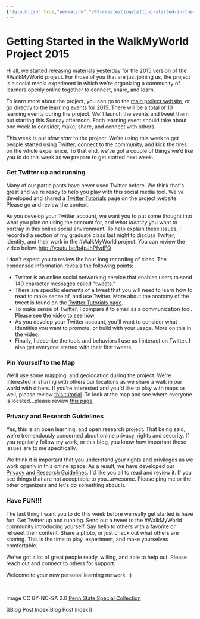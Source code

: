 ```yaml
---
{"dg-publish":true,"permalink":"/03-create/blog/getting-started-in-the-walk-my-world-project-2015/","title":"Getting Started in the #WalkMyWorld Project 2015","tags":["twitter","walkmyworld"]}
---
```


# Getting Started in the WalkMyWorld Project 2015

Hi all, we started [releasing materials yesterday](http://wiobyrne.com/walkmyworld-2015/) for the 2015 version of the #WalkMyWorld project. For those of you that are just joining us, the project is a social media experiment in which we're organizing a community of learners openly online together to connect, share, and learn.

To learn more about the project, you can go to the [main project website](https://sites.google.com/site/walkmyworldproject/), or go directly to the [learning events for 2015](https://sites.google.com/site/walkmyworldproject/2015-learning-events). There will be a total of 10 learning events during the project. We'll launch the events and tweet them out starting this Sunday afternoon. Each learning event should take about one week to consider, make, share, and connect with others.

This week is our _slow start_ to the project. We're using this week to get people started using Twitter, connect to the community, and kick the tires on the whole experience. To that end, we've got a couple of things we'd like you to do this week as we prepare to get started next week.

### Get Twitter up and running

Many of our participants have never used Twitter before. We think that's great and we're ready to help you play with this social media tool. We've developed and shared a [Twitter Tutorials](https://sites.google.com/site/walkmyworldproject/twitter-tutorial) page on the project website. Please go and review the content.

As you develop your Twitter account, we want you to put some thought into what you plan on using the account for, and what _Identity_ you want to portray in this online social environment. To help explain these issues, I recorded a section of my graduate class last night to discuss Twitter, identity, and their work in the #WalkMyWorld project. You can review the video below. http://youtu.be/b4pJhPfvdFQ

I don't expect you to review the hour long recording of class. The condensed information reveals the following points:

- Twitter is an online social networking service that enables users to send 140 character messages called "tweets."
- There are specific elements of a tweet that you will need to learn how to read to make sense of, and use Twitter. More about the anatomy of the tweet is found on the [Twitter Tutorials page](https://sites.google.com/site/walkmyworldproject/twitter-tutorial).
- To make sense of Twitter, I compare it to email as a communication tool. Please see the video to see how.
- As you develop your Twitter account, you'll want to consider what identities you want to promote, or build with your usage. More on this in the video.
- Finally, I describe the tools and behaviors I use as I interact on Twitter. I also get everyone started with their first tweets.

### Pin Yourself to the Map

We'll use some mapping, and geolocation during the project. We're interested in sharing with others our locations as we share a walk in our world with others. If you're interested and you'd like to play with maps as well, please review [this tutorial](https://sites.google.com/site/walkmyworldproject/maps). To look at the map and see where everyone is located...please review [this page](https://sites.google.com/site/walkmyworldproject/where).

### Privacy and Research Guidelines

Yes, this is an open learning, and open research project. That being said, we're tremendously concerned about online privacy, rights and security. If you regularly follow my work, or this blog, you know how important these issues are to me specifically.

We think it is important that you understand your rights and privileges as we work openly in this online space. As a result, we have developed our [Privacy and Research Guidelines](https://sites.google.com/site/walkmyworldproject/privacy-research-guidelines). I'd like you all to read and review it. If you see things that are not acceptable to you...awesome. Please ping me or the other organizers and let's do something about it.

### Have FUN!!!

The last thing I want you to do this week before we really get started is have fun. Get Twitter up and running. Send out a tweet to the #WalkMyWorld community introducing yourself. Say hello to others with a favorite or retweet their content. Share a photo, or just check out what others are sharing. This is the time to play, experiment, and make yourselves comfortable.

We've got a lot of great people ready, willing, and able to help out. Please reach out and connect to others for support.

Welcome to your new personal learning network. :)

 

Image CC BY-NC-SA 2.0 [Penn State Special Collection](https://www.flickr.com/photos/pennstatespecial/8470227149/in/photolist-4Rpopg-7fwSy4-39mwr9-bacYRF-dV2aF7-dV2aFU-dUsyPZ-dS9vir-dUu8qt-dUu8r8-d2CRcW-dUsyKT-dUyaZL-a2yV4o-dUyaZ5-cdZyKj-61JiYR-a2yU6b-dUVA9V-dSfAT3-dUsyMP-dUzJVN-dUzJWq-dUsyKg-dUzJZ7-8w3XMj-bad7n6-94SnX6-dUMwDc-dUMvxc-dUMw7i-dUT6R5-dUMvoT-dUMvjX-dUMvAZ-dUTbh5-dUMvtH-dUMvPv-7xJi3Y-bad9w6-baegP8-iyvDJK-jmjHm2-badUVH-jmmjUx-bad5Zx-jmjEnB-jmmW3Q-bad1Ct-93vYdr)

[[Blog Post Index\|Blog Post Index]]
